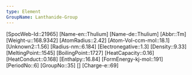 ```yaml
---
type: Element
GroupName: Lanthanide-Group
---
```

[SpocWeb-Id::21965]
[Name-en::Thulium]
[Name-de::Thulium]
[Abbr::Tm]
[Weight-u::168.9342]
[AtomRadius::2.42]
[Atom-Vol-ccm-mol::18.1]
[Unknown2::1.56]
[Radius-nm::6.184]
[Electronegative::1.3]
[Density::9.33]
[MeltingPoint::1545]
[BoilingPoint::1727]
[HeatCapacity::0.16]
[HeatConduct::0.168]
[Enthalpy::16.84]
[FormEnergy-kj-mol::191]
[PeriodNo::6]
[GroupNo::35]
[]
[Charge-e::69]

